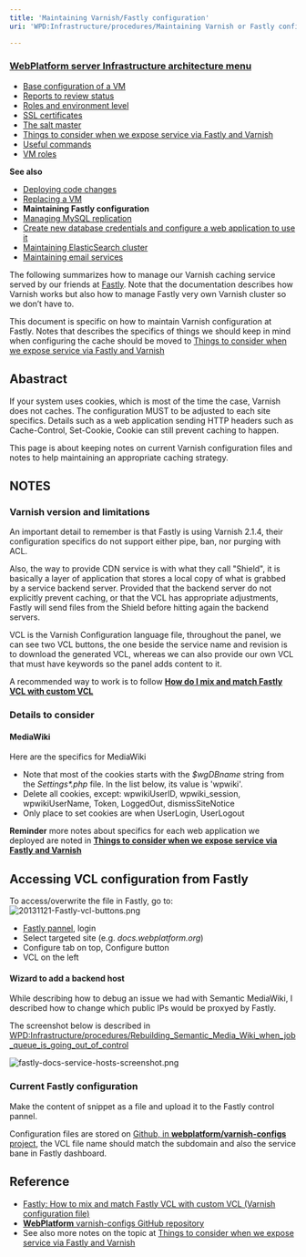 ```yaml
---
title: 'Maintaining Varnish/Fastly configuration'
uri: 'WPD:Infrastructure/procedures/Maintaining Varnish or Fastly configuration'

---
```

### [WebPlatform server Infrastructure architecture menu](/WPD:Infrastructure/architecture)

-   [Base configuration of a VM](/WPD:Infrastructure/architecture/Base_configuration_of_a_VM)
-   [Reports to review status](/WPD:Infrastructure/architecture/Reports_to_review_status)
-   [Roles and environment level](/WPD:Infrastructure/architecture/Roles_and_environment_level)
-   [SSL certificates](/WPD:Infrastructure/architecture/SSL_certificates)
-   [The salt master](/WPD:Infrastructure/architecture/The_salt_master)
-   [Things to consider when we expose service via Fastly and Varnish](/WPD:Infrastructure/architecture/Things_to_consider_when_we_expose_service_via_Fastly_and_Varnish)
-   [Useful commands](/WPD:Infrastructure/architecture/Useful_commands)
-   [VM roles](/WPD:Infrastructure/architecture/VM_roles)

**See also**

-   [Deploying code changes](/WPD:Infrastructure/procedures/Deploying_code_changes)
-   [Replacing a VM](/WPD:Infrastructure/procedures/Replacing_a_VM)
-   **Maintaining Fastly configuration**
-   [Managing MySQL replication](/WPD:Infrastructure/procedures/Managing_MySQL_replication)
-   [Create new database credentials and configure a web application to use it](/WPD:Infrastructure/procedures/Create_new_database_credentials_configure_a_web_application_to_use_it)
-   [Maintaining ElasticSearch cluster](/WPD:Infrastructure/procedures/Maintaining_ElasticSearch_cluster)
-   [Maintaining email services](/WPD:Infrastructure/procedures/Maintaining_email_services)

The following summarizes how to manage our Varnish caching service served by our friends at [Fastly](https://fastly.com). Note that the documentation describes how Varnish works but also how to manage Fastly very own Varnish cluster so we don’t have to.

This document is specific on how to maintain Varnish configuration at Fastly. Notes that describes the specifics of things we should keep in mind when configuring the cache should be moved to [Things to consider when we expose service via Fastly and Varnish](/WPD:Infrastructure/architecture/Things_to_consider_when_we_expose_service_via_Fastly_and_Varnish)

## Abastract

If your system uses cookies, which is most of the time the case, Varnish does not caches. The configuration MUST to be adjusted to each site specifics. Details such as a web application sending HTTP headers such as Cache-Control, Set-Cookie, Cookie can still prevent caching to happen.

This page is about keeping notes on current Varnish configuration files and notes to help maintaining an appropriate caching strategy.

## NOTES

### Varnish version and limitations

An important detail to remember is that Fastly is using Varnish 2.1.4, their configuration specifics do not support either pipe, ban, nor purging with ACL.

Also, the way to provide CDN service is with what they call "Shield", it is basically a layer of application that stores a local copy of what is grabbed by a service backend server. Provided that the backend server do not explicitly prevent caching, or that the VCL has appropriate adjustments, Fastly will send files from the Shield before hitting again the backend servers.

VCL is the Varnish Configuration language file, throughout the panel, we can see two VCL buttons, the one beside the service name and revision is to download the generated VCL, whereas we can also provide our own VCL that must have keywords so the panel adds content to it.

A recommended way to work is to follow **[How do I mix and match Fastly VCL with custom VCL](https://fastly.zendesk.com/entries/23206371-How-do-I-mix-and-match-Fastly-VCL-with-custom-VCL-)**

### Details to consider

#### MediaWiki

Here are the specifics for MediaWiki

-   Note that most of the cookies starts with the *\$wgDBname* string from the *Settings\*.php* file. In the list below, its value is 'wpwiki'.
-   Delete all cookies, except: wpwikiUserID, wpwiki\_session, wpwikiUserName, Token, LoggedOut, dismissSiteNotice
-   Only place to set cookies are when UserLogin, UserLogout

**Reminder** more notes about specifics for each web application we deployed are noted in [**Things to consider when we expose service via Fastly and Varnish**](/WPD:Infrastructure/architecture/Things_to_consider_when_we_expose_service_via_Fastly_and_Varnish)

## Accessing VCL configuration from Fastly

To access/overwrite the file in Fastly, go to: ![20131121-Fastly-vcl-buttons.png](/WPD/assets/public/6/68/20131121-Fastly-vcl-buttons.png)

-   [Fastly pannel](https://app.fastly.com/), login
-   Select targeted site (e.g. *docs.webplatform.org*)
-   Configure tab on top, Configure button
-   VCL on the left

#### Wizard to add a backend host

While describing how to debug an issue we had with Semantic MediaWiki, I described how to change which public IPs would be proxyed by Fastly.

The screenshot below is described in [WPD:Infrastructure/procedures/Rebuilding\_Semantic\_Media\_Wiki\_when\_job\_queue\_is\_going\_out\_of\_control](/WPD:Infrastructure/procedures/Rebuilding_Semantic_Media_Wiki_when_job_queue_is_going_out_of_control)

![fastly-docs-service-hosts-screenshot.png](/WPD/assets/public/f/fb/fastly-docs-service-hosts-screenshot.png)

### Current Fastly configuration

Make the content of snippet as a file and upload it to the Fastly control pannel.

Configuration files are stored on [Github, in **webplatform/varnish-configs** project](https://github.com/webplatform/varnish-configs), the VCL file name should match the subdomain and also the service bane in Fastly dashboard.

## Reference

-   [Fastly: How to mix and match Fastly VCL with custom VCL (Varnish configuration file)](https://fastly.zendesk.com/entries/23206371-How-do-I-mix-and-match-Fastly-VCL-with-custom-VCL-)
-   [**WebPlatform** varnish-configs GitHub repository](https://github.com/webplatform/varnish-configs)
-   See also more notes on the topic at [Things to consider when we expose service via Fastly and Varnish](/WPD:Infrastructure/architecture/Things_to_consider_when_we_expose_service_via_Fastly_and_Varnish)
